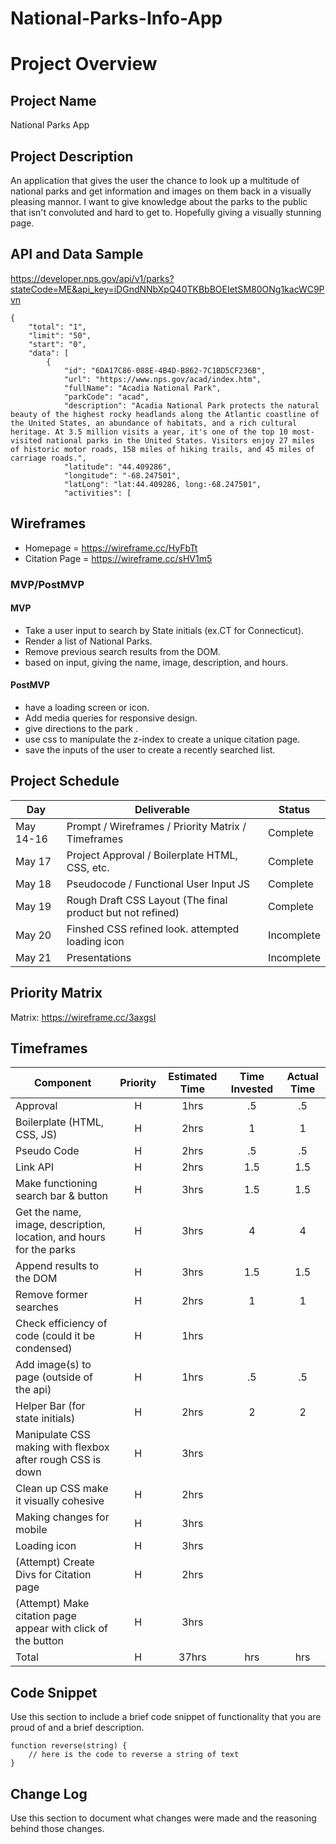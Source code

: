 # National-Parks-Info-App

# Project Overview

## Project Name

National Parks App

## Project Description

An application that gives the user the chance to look up a multitude of national parks and get information and images on them back in a visually pleasing mannor. I want to give knowledge about the parks to the public that isn't convoluted and hard to get to. Hopefully giving a visually stunning page.


## API and Data Sample

https://developer.nps.gov/api/v1/parks?stateCode=ME&api_key=iDGndNNbXpQ40TKBbBOEIetSM80ONg1kacWC9Pvn

```
{
    "total": "1",
    "limit": "50",
    "start": "0",
    "data": [
        {
            "id": "6DA17C86-088E-4B4D-B862-7C1BD5CF236B",
            "url": "https://www.nps.gov/acad/index.htm",
            "fullName": "Acadia National Park",
            "parkCode": "acad",
            "description": "Acadia National Park protects the natural beauty of the highest rocky headlands along the Atlantic coastline of the United States, an abundance of habitats, and a rich cultural heritage. At 3.5 million visits a year, it's one of the top 10 most-visited national parks in the United States. Visitors enjoy 27 miles of historic motor roads, 158 miles of hiking trails, and 45 miles of carriage roads.",
            "latitude": "44.409286",
            "longitude": "-68.247501",
            "latLong": "lat:44.409286, long:-68.247501",
            "activities": [
```


## Wireframes

- Homepage = https://wireframe.cc/HyFbTt
- Citation Page = https://wireframe.cc/sHV1m5

### MVP/PostMVP

#### MVP 

- Take a user input to search by State initials (ex.CT for Connecticut).
- Render a list of National Parks.
- Remove previous search results from the DOM.
- based on input, giving the name, image, description, and hours.

#### PostMVP  

- have a loading screen or icon.
- Add media queries for responsive design.
- give directions to the park .
- use css to manipulate the z-index to create a unique citation page.
- save the inputs of the user to create a recently searched list.

## Project Schedule

|  Day | Deliverable | Status
|---|---| ---|
|May 14-16| Prompt / Wireframes / Priority Matrix / Timeframes | Complete
|May 17| Project Approval / Boilerplate HTML, CSS, etc. | Complete
|May 18| Pseudocode / Functional User Input JS | Complete
|May 19| Rough Draft CSS Layout (The final product but not refined) | Complete
|May 20| Finshed CSS refined look. attempted loading icon | Incomplete
|May 21| Presentations | Incomplete

## Priority Matrix

Matrix: https://wireframe.cc/3axgsI
## Timeframes

| Component | Priority | Estimated Time | Time Invested | Actual Time |
| --- | :---: |  :---: | :---: | :---: |
| Approval | H | 1hrs| .5 | .5 |
| Boilerplate (HTML, CSS, JS) | H | 2hrs| 1 | 1 |
| Pseudo Code | H | 2hrs| .5 | .5 |
| Link API | H | 2hrs| 1.5 | 1.5 |
| Make functioning search bar & button | H | 3hrs| 1.5 | 1.5 |
| Get the name, image, description, location, and hours for the parks | H | 3hrs| 4 | 4 |
| Append results to the DOM | H | 3hrs| 1.5 | 1.5 |
| Remove former searches | H | 2hrs| 1 | 1 |
| Check efficiency of code (could it be condensed) | H | 1hrs|  |  |
| Add image(s) to page (outside of the api) | H | 1hrs| .5 | .5 |
| Helper Bar (for state initials) | H | 2hrs| 2 | 2 |
| Manipulate CSS making with flexbox after rough CSS is down | H | 3hrs|  |  |
| Clean up CSS make it visually cohesive | H | 2hrs|  |  |
| Making changes for mobile | H | 3hrs|  |  |
| Loading icon | H | 3hrs|  |  |
| (Attempt) Create Divs for Citation page | H | 2hrs|  |  |
| (Attempt) Make citation page appear with click of the button | H | 3hrs|  |  |
| Total | H | 37hrs| hrs | hrs |

## Code Snippet

Use this section to include a brief code snippet of functionality that you are proud of and a brief description.  

```
function reverse(string) {
	// here is the code to reverse a string of text
}
```

## Change Log
 Use this section to document what changes were made and the reasoning behind those changes.  
